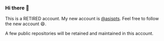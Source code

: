 ### Hi there :wave:

This is a RETIRED account. My new account is [@asispts](https://github.com/asispts). Feel free to follow the new account :smile:.

A few public repositories will be retained and maintained in this account.
